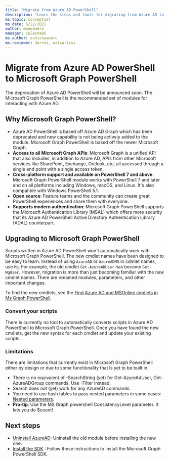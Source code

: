 ```yaml
---
title: "Migrate from Azure AD PowerShell"
description: "Learn the steps and tools for migrating from Azure AD to the new Microsoft Graph PowerShell"
ms.topic: conceptual
ms.date: 6/22/2021
author: msewaweru
manager: CelesteDG
ms.author: eunicewaweru
ms.reviewer: darrmi, maisarissi
---
```


# Migrate from Azure AD PowerShell to Microsoft Graph PowerShell

The deprecation of Azure AD PowerShell will be announced soon. The Microsoft Graph PowerShell is the recommended set of modules for interacting with Azure AD.

## Why Microsoft Graph PowerShell?

- Azure AD PowerShell is based off Azure AD Graph which has been deprecated and new capability is not being actively added to the module. Microsoft Graph PowerShell is based off the newer Microsoft Graph.
- **Access to all Microsoft Graph APIs**: Microsoft Graph is a unified API that also includes, in addition to Azure AD, APIs from other Microsoft services like SharePoint, Exchange, Outlook, etc, all accessed through a single end point with a single access token.
- **Cross-platform support and available on PowerShell 7 and above**: Microsoft Graph PowerShell module works with PowerShell 7 and later and on all platforms including Windows, macOS, and Linux. It's also compatible with Windows PowerShell 5.1.
- **Open source**: Feature teams and the community can create great PowerShell experiences and share them with everyone.
- **Supports modern authentication**: Microsoft Graph PowerShell supports the Microsoft Authentication Library (MSAL) which offers more security that its Azure AD PowerShell Active Directory Authentication Library (ADAL) counterpart.

## Upgrading to Microsoft Graph PowerShell

Scripts written in Azure AD PowerShell won't automatically work with Microsoft Graph PowerShell. The new cmdlet names have been designed to be easy to learn. Instead of using `AzureAD` or `AzureADMS` in cdmlet names, use `Mg`. For example, the old cmdlet `Get-AzureADUser` has become `Get-MgUser`. However, migration is more than just becoming familiar with the new cmdlet names. There are renamed modules, parameters, and other important changes.

To find the new cmdlets, see the [Find Azure AD and MSOnline cmdlets in Ms Graph PowerShell](azuread-msoline-graph-ps-cmdlet-map.md).

### Convert your scripts

There is currently no tool to automatically converts scripts in Azure AD PowerShell to Microsoft Graph PowerShell. Once you have found the new cmdlets, get the new syntax for each cmdlet and update your existing scripts.

### Limitations

There are limitations that currently exist in Microsoft Graph PowerShell either by design or due to some functionality that is yet to be built in.

- There is no equivalent of -SearchString (yet) for Get-AzureAdUser, Get-AzureADGroup commands. Use -Filter instead.
- Search does not (yet) work for any AzureAD commands.
- You need to use hash tables to pass nested parameters in some cases: [Nested parameters](https://github.com/microsoftgraph/msgraph-sdk-powershell/blob/dev/samples/9-Applications.ps1#L28-L43).
- **Pro-tip**: Use the MS Graph powershell ConsistencyLevel parameter. It lets you do $count!

## Next steps

- [Uninstall AzureAD](/powershell/azure/active-directory/install-previous-version?view=azureadps-2.0): Uninstall the old module before installing the new one.
- [Install the SDK](/graph/powershell/installation) : Follow these instructions to install the Microsoft Graph PowerShell SDK.
